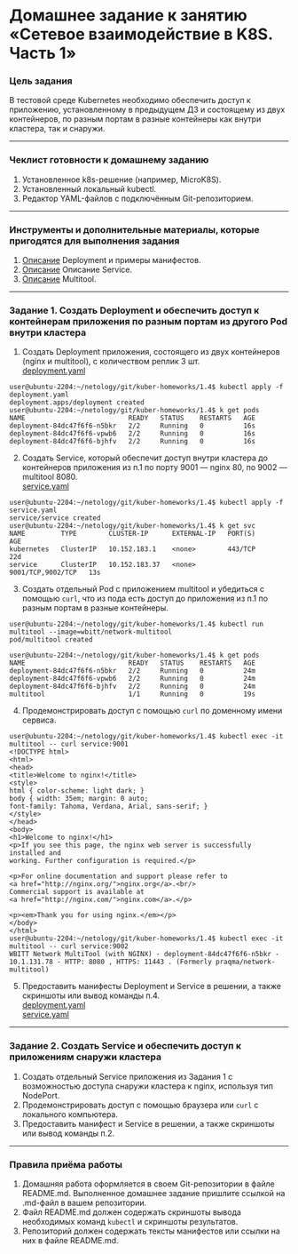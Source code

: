 # Домашнее задание к занятию «Сетевое взаимодействие в K8S. Часть 1»

### Цель задания

В тестовой среде Kubernetes необходимо обеспечить доступ к приложению, установленному в предыдущем ДЗ и состоящему из двух контейнеров, по разным портам в разные контейнеры как внутри кластера, так и снаружи.

------

### Чеклист готовности к домашнему заданию

1. Установленное k8s-решение (например, MicroK8S).
2. Установленный локальный kubectl.
3. Редактор YAML-файлов с подключённым Git-репозиторием.

------

### Инструменты и дополнительные материалы, которые пригодятся для выполнения задания

1. [Описание](https://kubernetes.io/docs/concepts/workloads/controllers/deployment/) Deployment и примеры манифестов.
2. [Описание](https://kubernetes.io/docs/concepts/services-networking/service/) Описание Service.
3. [Описание](https://github.com/wbitt/Network-MultiTool) Multitool.

------

### Задание 1. Создать Deployment и обеспечить доступ к контейнерам приложения по разным портам из другого Pod внутри кластера

1. Создать Deployment приложения, состоящего из двух контейнеров (nginx и multitool), с количеством реплик 3 шт.  
[deployment.yaml](https://github.com/michail-77/kuber-homeworks/blob/main/1.4/deployment.yaml)
```
user@ubuntu-2204:~/netology/git/kuber-homeworks/1.4$ kubectl apply -f deployment.yaml
deployment.apps/deployment created
user@ubuntu-2204:~/netology/git/kuber-homeworks/1.4$ k get pods
NAME                          READY   STATUS    RESTARTS   AGE
deployment-84dc47f6f6-n5bkr   2/2     Running   0          16s
deployment-84dc47f6f6-vpwb6   2/2     Running   0          16s
deployment-84dc47f6f6-bjhfv   2/2     Running   0          16s
```

2. Создать Service, который обеспечит доступ внутри кластера до контейнеров приложения из п.1 по порту 9001 — nginx 80, по 9002 — multitool 8080.  
[service.yaml](https://github.com/michail-77/kuber-homeworks/blob/main/1.4/service.yaml)
```
user@ubuntu-2204:~/netology/git/kuber-homeworks/1.4$ kubectl apply -f service.yaml
service/service created
user@ubuntu-2204:~/netology/git/kuber-homeworks/1.4$ k get svc
NAME         TYPE        CLUSTER-IP      EXTERNAL-IP   PORT(S)             AGE
kubernetes   ClusterIP   10.152.183.1    <none>        443/TCP             22d
service      ClusterIP   10.152.183.37   <none>        9001/TCP,9002/TCP   13s
```
3. Создать отдельный Pod с приложением multitool и убедиться с помощью `curl`, что из пода есть доступ до приложения из п.1 по разным портам в разные контейнеры.
```
user@ubuntu-2204:~/netology/git/kuber-homeworks/1.4$ kubectl run multitool --image=wbitt/network-multitool
pod/multitool created

user@ubuntu-2204:~/netology/git/kuber-homeworks/1.4$ k get pods
NAME                          READY   STATUS    RESTARTS   AGE
deployment-84dc47f6f6-n5bkr   2/2     Running   0          24m
deployment-84dc47f6f6-vpwb6   2/2     Running   0          24m
deployment-84dc47f6f6-bjhfv   2/2     Running   0          24m
multitool                     1/1     Running   0          19s

```
4. Продемонстрировать доступ с помощью `curl` по доменному имени сервиса.
```
user@ubuntu-2204:~/netology/git/kuber-homeworks/1.4$ kubectl exec -it multitool -- curl service:9001
<!DOCTYPE html>
<html>
<head>
<title>Welcome to nginx!</title>
<style>
html { color-scheme: light dark; }
body { width: 35em; margin: 0 auto;
font-family: Tahoma, Verdana, Arial, sans-serif; }
</style>
</head>
<body>
<h1>Welcome to nginx!</h1>
<p>If you see this page, the nginx web server is successfully installed and
working. Further configuration is required.</p>

<p>For online documentation and support please refer to
<a href="http://nginx.org/">nginx.org</a>.<br/>
Commercial support is available at
<a href="http://nginx.com/">nginx.com</a>.</p>

<p><em>Thank you for using nginx.</em></p>
</body>
</html>
user@ubuntu-2204:~/netology/git/kuber-homeworks/1.4$ kubectl exec -it multitool -- curl service:9002
WBITT Network MultiTool (with NGINX) - deployment-84dc47f6f6-n5bkr - 10.1.131.78 - HTTP: 8080 , HTTPS: 11443 . (Formerly praqma/network-multitool)
```
5. Предоставить манифесты Deployment и Service в решении, а также скриншоты или вывод команды п.4.  
[deployment.yaml](https://github.com/michail-77/kuber-homeworks/blob/main/1.4/deployment.yaml)  
[service.yaml](https://github.com/michail-77/kuber-homeworks/blob/main/1.4/service.yaml)  

------

### Задание 2. Создать Service и обеспечить доступ к приложениям снаружи кластера

1. Создать отдельный Service приложения из Задания 1 с возможностью доступа снаружи кластера к nginx, используя тип NodePort.
2. Продемонстрировать доступ с помощью браузера или `curl` с локального компьютера.
3. Предоставить манифест и Service в решении, а также скриншоты или вывод команды п.2.

------

### Правила приёма работы

1. Домашняя работа оформляется в своем Git-репозитории в файле README.md. Выполненное домашнее задание пришлите ссылкой на .md-файл в вашем репозитории.
2. Файл README.md должен содержать скриншоты вывода необходимых команд `kubectl` и скриншоты результатов.
3. Репозиторий должен содержать тексты манифестов или ссылки на них в файле README.md.

